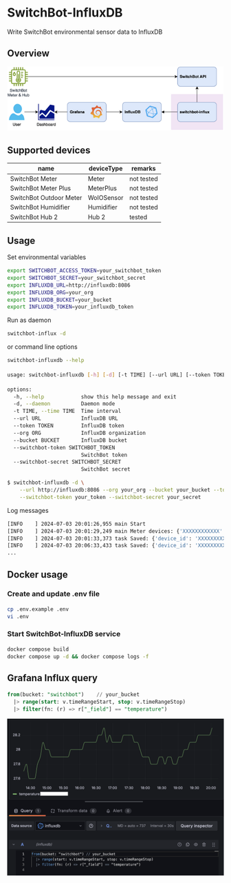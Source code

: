 # SwitchBot-InfluxDB

Write SwitchBot environmental sensor data to InfluxDB

## Overview

![Overview](images/overview.png)

## Supported devices

| name                    | deviceType | remarks    |
|-------------------------|------------|------------|
| SwitchBot Meter         | Meter      | not tested |
| SwitchBot Meter Plus    | MeterPlus  | not tested |
| SwitchBot Outdoor Meter | WoIOSensor | not tested |
| SwitchBot Humidifier    | Humidifier | not tested |
| SwitchBot Hub 2         | Hub 2      | tested     |

## Usage

Set environmental variables

```sh
export SWITCHBOT_ACCESS_TOKEN=your_switchbot_token
export SWITCHBOT_SECRET=your_switchbot_secret
export INFLUXDB_URL=http://influxdb:8086
export INFLUXDB_ORG=your_org
export INFLUXDB_BUCKET=your_bucket
export INFLUXDB_TOKEN=your_influxdb_token
```

Run as daemon

```sh
switchbot-influx -d
```

or command line options

```sh
switchbot-influxdb --help

usage: switchbot-influxdb [-h] [-d] [-t TIME] [--url URL] [--token TOKEN] [--org ORG] [--bucket BUCKET] [--switchbot-token SWITCHBOT_TOKEN] [--switchbot-secret SWITCHBOT_SECRET]

options:
  -h, --help            show this help message and exit
  -d, --daemon          Daemon mode
  -t TIME, --time TIME  Time interval
  --url URL             InfluxDB URL
  --token TOKEN         InfluxDB token
  --org ORG             InfluxDB organization
  --bucket BUCKET       InfluxDB bucket
  --switchbot-token SWITCHBOT_TOKEN
                        SwitchBot token
  --switchbot-secret SWITCHBOT_SECRET
                        SwitchBot secret

```

```sh
$ switchbot-influxdb -d \
    --url http://influxdb:8086 --org your_org --bucket your_bucket --token your_token \
    --switchbot-token your_token --switchbot-secret your_secret
```

Log messages

```sh
[INFO    ] 2024-07-03 20:01:26,955 main Start
[INFO    ] 2024-07-03 20:01:29,249 main Meter devices: {'XXXXXXXXXXXX': 'Hub 2'}
[INFO    ] 2024-07-03 20:01:33,373 task Saved: {'device_id': 'XXXXXXXXXXXX', 'device_type': 'hub2', 'hub_device_id': 'XXXXXXXXXXXX', 'humidity': 66, 'temperature': '28.2', 'light_level': 12, 'version': 'V1.0-1.1'}
[INFO    ] 2024-07-03 20:06:33,433 task Saved: {'device_id': 'XXXXXXXXXXXX', 'device_type': 'hub2', 'hub_device_id': 'XXXXXXXXXXXX', 'humidity': 66, 'temperature': '28.2', 'light_level': 12, 'version': 'V1.0-1.1'}
...
```

## Docker usage

### Create and update .env file

```sh
cp .env.example .env
vi .env
```

### Start SwitchBot-InfluxDB service

```sh
docker compose build
docker compose up -d && docker compose logs -f
```

## Grafana Influx query

```sql
from(bucket: "switchbot")    // your_bucket
  |> range(start: v.timeRangeStart, stop: v.timeRangeStop)
  |> filter(fn: (r) => r["_field"] == "temperature")
```

![Grafana](images/grafana-influx-switchbot.png)
